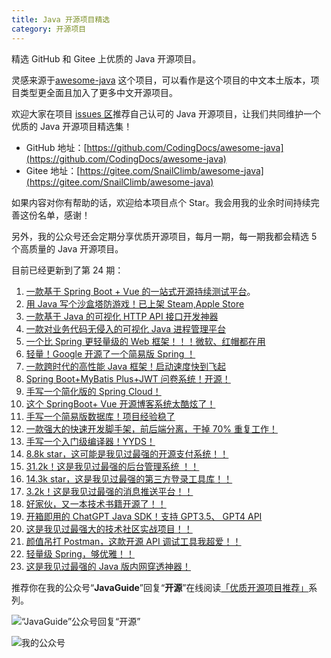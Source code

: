 ```yaml
---
title: Java 开源项目精选
category: 开源项目
---
```


<!-- @include: @small-advertisement.snippet.md -->

精选 GitHub 和 Gitee 上优质的 Java 开源项目。

灵感来源于[awesome-java](https://github.com/akullpp/awesome-java) 这个项目，可以看作是这个项目的中文本土版本，项目类型更全面且加入了更多中文开源项目。

欢迎大家在项目 [issues 区](https://github.com/CodingDocs/awesome-java/issues)推荐自己认可的 Java 开源项目，让我们共同维护一个优质的 Java 开源项目精选集！

- GitHub 地址：[https://github.com/CodingDocs/awesome-java](https://github.com/CodingDocs/awesome-java)
- Gitee 地址：[https://gitee.com/SnailClimb/awesome-java](https://gitee.com/SnailClimb/awesome-java)

如果内容对你有帮助的话，欢迎给本项目点个 Star。我会用我的业余时间持续完善这份名单，感谢！

另外，我的公众号还会定期分享优质开源项目，每月一期，每一期我都会精选 5 个高质量的 Java 开源项目。

目前已经更新到了第 24 期：

1. [一款基于 Spring Boot + Vue 的一站式开源持续测试平台](http://mp.weixin.qq.com/s?__biz=Mzg2OTA0Njk0OA==&mid=2247515383&idx=1&sn=ba7244020c05d966b483d8c302d54e85&chksm=cea1f33cf9d67a2a111bcf6cadc3cc1c44828ba2302cd3e13bbd88349e43d4254808e6434133&scene=21#wechat_redirect)。
2. [用 Java 写个沙盒塔防游戏！已上架 Steam,Apple Store](https://mp.weixin.qq.com/s?__biz=Mzg2OTA0Njk0OA==&mid=2247515981&idx=1&sn=e4b9c06af65f739bdcdf76bdc35d59f6&chksm=cea1f086f9d679908bd6604b1c42d67580160d9789951f3707ad2f5de4d97aa72121d8fe777e&token=435278690&lang=zh_CN&scene=21#wechat_redirect)
3. [一款基于 Java 的可视化 HTTP API 接口开发神器](https://mp.weixin.qq.com/s?__biz=Mzg2OTA0Njk0OA==&mid=2247516459&idx=1&sn=a86fefe083fa91c83638243d75500a04&chksm=cea1cee0f9d647f69237357e869f52e0903afad62f365e18b04ff1851aeb4c80c8d31a488fee&scene=21&cur_album_id=1345382825083895808#wechat_redirect)
4. [一款对业务代码无侵入的可视化 Java 进程管理平台](https://mp.weixin.qq.com/s?__biz=Mzg2OTA0Njk0OA==&mid=2247518215&idx=1&sn=91e467f39322d2e7979b85fe235822d2&chksm=cea1c7ccf9d64edaf966c95923d72d337bf5e655a773a3d295d65fc92e4535ae5d8b0e6d9d86&token=660789642&lang=zh_CN#rd)
5. [一个比 Spring 更轻量级的 Web 框架！！！微软、红帽都在用](https://mp.weixin.qq.com/s?__biz=Mzg2OTA0Njk0OA==&mid=2247519466&idx=1&sn=0dd412d5220444b37a1101f77ccdc65d&chksm=cea1c321f9d64a376ef7de329b5c91e593a32c7a8e5c179b7ab3619296feea35939deb1f6a3f&scene=178&cur_album_id=1345382825083895808#rd)
6. [轻量！Google 开源了一个简易版 Spring ！](https://mp.weixin.qq.com/s?__biz=Mzg2OTA0Njk0OA==&mid=2247519972&idx=1&sn=f03c67e6e24eda2ccf703c8a9bc8c8f8&chksm=cea1c12ff9d6483943f409e5ab50b773b5750b63d00950805fa340a67ad7b52ee74ff6651043&scene=178&cur_album_id=1345382825083895808#rd)
7. [一款跨时代的高性能 Java 框架！启动速度快到飞起](https://mp.weixin.qq.com/s?__biz=Mzg2OTA0Njk0OA==&mid=2247520633&idx=1&sn=aec35af40e3ed3b1e844addd04e31af5&chksm=cea1deb2f9d657a46a0684bbcbcb2900cebff39a2b2746a4a809b6b5306bce08d4382efd5ca8&scene=178&cur_album_id=1345382825083895808#rd)
8. [Spring Boot+MyBatis Plus+JWT 问卷系统！开源！](https://mp.weixin.qq.com/s/kRgqHt73ZJGFQ2XmKG4PXw)
9. [手写一个简化版的 Spring Cloud！](https://mp.weixin.qq.com/s/v3FUp-keswE2EhcTaLpSMQ)
10. [这个 SpringBoot+ Vue 开源博客系统太酷炫了！](https://mp.weixin.qq.com/s/CCzsX3Sn2Q3vhuBDEmRTlw)
11. [手写一个简易版数据库！项目经验稳了](https://mp.weixin.qq.com/mp/appmsgalbum?__biz=Mzg2OTA0Njk0OA==&action=getalbum&album_id=1345382825083895808&scene=173&from_msgid=2247530323&from_itemidx=1&count=3&nolastread=1#wechat_redirect)
12. [一款强大的快速开发脚手架，前后端分离，干掉 70% 重复工作！](https://mp.weixin.qq.com/s/Ecjm801RpS34Mhj02bIOsQ)
13. [手写一个入门级编译器！YYDS！](https://mp.weixin.qq.com/s?__biz=Mzg2OTA0Njk0OA==&mid=2247530783&idx=1&sn=c9fdc0c71e2fc95d88ba954291b07e29&chksm=cea136d4f9d6bfc2931a18a42f7bd9903503963e8a85a318adcce579614c0831b1881be3267d&token=1811572747&lang=zh_CN#rd)
14. [8.8k star，这可能是我见过最强的开源支付系统！！](https://mp.weixin.qq.com/s/vfPSXtOgefwonbnP53KlOQ)
15. [31.2k！这是我见过最强的后台管理系统 ！！](https://mp.weixin.qq.com/s/esaivn2z_66CcrRJlDYLEA)
16. [14.3k star，这是我见过最强的第三方登录工具库！！](https://mp.weixin.qq.com/s/6-TnCHUMEIFWQVl-pIWBOA)
17. [3.2k！这是我见过最强的消息推送平台！！](https://mp.weixin.qq.com/s/heag76H4UwZmr8oBY_2gcw)
18. [好家伙，又一本技术书籍开源了！！](https://mp.weixin.qq.com/s/w-JuBlcqCeAZR0xUFWzvHQ)
19. [开箱即用的 ChatGPT Java SDK！支持 GPT3.5、 GPT4 API](https://mp.weixin.qq.com/s/WhI2K1VF0h_57TEVGCwuCA)
20. [这是我见过最强大的技术社区实战项目！！](https://mp.weixin.qq.com/s/tdBQ0Td_Gsev4AaIlq5ltg)
21. [颜值吊打 Postman，这款开源 API 调试工具我超爱！！](https://mp.weixin.qq.com/s/_KXBGckyS--P97G48zXCrw)
22. [轻量级 Spring，够优雅！！](https://mp.weixin.qq.com/s/tl2539hsYsvEm8wjmQwDEg)
23. [这是我见过最强的 Java 版内网穿透神器！](https://mp.weixin.qq.com/s/4hyQsTICIUf9EvAVrC6wEg)

推荐你在我的公众号“**JavaGuide**”回复“**开源**”在线阅读[「优质开源项目推荐」](https://mp.weixin.qq.com/mp/appmsgalbum?__biz=Mzg2OTA0Njk0OA==&action=getalbum&album_id=1345382825083895808&scene=173&from_msgid=2247516459&from_itemidx=1&count=3&nolastread=1#wechat_redirect)系列。

![“JavaGuide”公众号回复“开源”](https://oss.javaguide.cn/github/javaguide/open-source-project/image-20220512211235432.png)

![我的公众号](https://oss.javaguide.cn/github/javaguide/books167598cd2e17b8ec.png)
